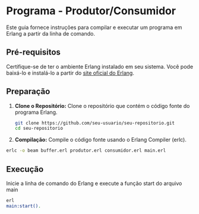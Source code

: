 # Programa - Produtor/Consumidor

Este guia fornece instruções para compilar e executar um programa em Erlang a partir da linha de comando.

## Pré-requisitos

Certifique-se de ter o ambiente Erlang instalado em seu sistema. Você pode baixá-lo e instalá-lo a partir do [site oficial do Erlang](https://www.erlang.org/).

## Preparação

1. **Clone o Repositório:**
   Clone o repositório que contém o código fonte do programa Erlang.

   ```bash
   git clone https://github.com/seu-usuario/seu-repositorio.git
   cd seu-repositorio

  2. **Compilação:**
   Compile o código fonte usando o Erlang Compiler (erlc).

   ```bash
   erlc -o beam buffer.erl produtor.erl consumidor.erl main.erl
   ```

## Execução

   Inicie a linha de comando do Erlang e execute a função start do arquivo main

   ```bash
   erl
   main:start().
   ```
